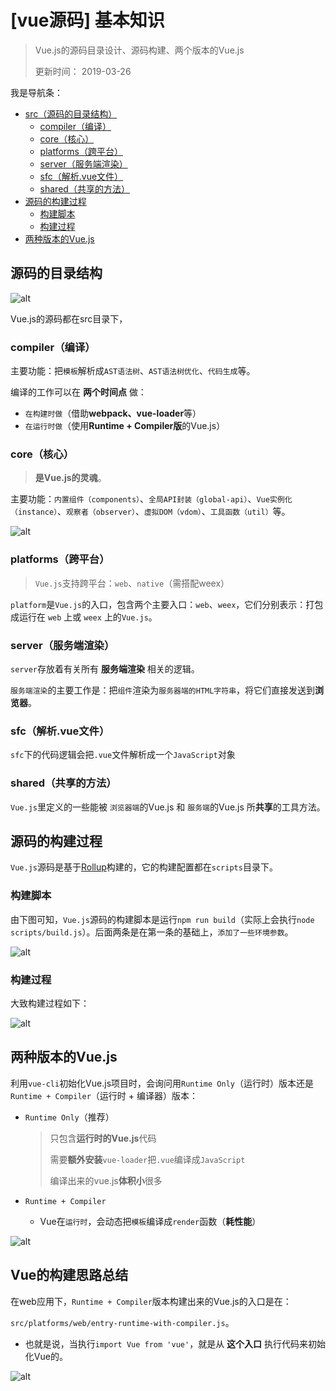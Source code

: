 # [vue源码] 基本知识
> Vue.js的源码目录设计、源码构建、两个版本的Vue.js
> 
> 更新时间： 2019-03-26

我是导航条：
 - [src（源码的目录结构）](#源码的目录结构)
      - [compiler（编译）](#compiler（编译）)
      - [core（核心）](#core（核心）)
      - [platforms（跨平台）](#platforms（跨平台）)
      - [server（服务端渲染）](#server（服务端渲染）)
      - [sfc（解析.vue文件）](#sfc（解析.vue文件）)
      - [shared（共享的方法）](#shared（共享的方法）)
 - [源码的构建过程](#源码的构建过程)
      - [构建脚本](#构建脚本)
      - [构建过程](#构建过程)
 - [两种版本的Vue.js](#两种版本的Vue.js)

## 源码的目录结构
![alt](./img/Build-2.png)

Vue.js的源码都在src目录下，
### compiler（编译）
主要功能：把`模板`解析成`AST语法树`、`AST语法树优化`、`代码生成`等。

编译的工作可以在 **两个时间点** 做：
 - `在构建时做`（借助**webpack、vue-loader**等）
 - `在运行时做`（使用**Runtime + Compiler版**的Vue.js）

### core（核心）
> **是Vue.js的灵魂**。

主要功能：`内置组件（components）`、`全局API封装（global-api）`、`Vue实例化（instance）`、`观察者（observer）`、`虚拟DOM（vdom）`、`工具函数（util）`等。

![alt](./img/Build-5.png)


### platforms（跨平台）
> `Vue.js`支持跨平台：`web`、`native`（需搭配weex）

`platform`是`Vue.js`的入口，包含两个主要入口：`web`、`weex`，它们分别表示：打包成运行在 `web` 上或 `weex` 上的`Vue.js`。

### server（服务端渲染）
`server`存放着有关所有 **服务端渲染** 相关的逻辑。

`服务端渲染`的主要工作是：把`组件`渲染为`服务器端的HTML字符串`，将它们直接发送到**浏览器**。

### sfc（解析.vue文件）
`sfc`下的代码逻辑会把`.vue`文件解析成一个`JavaScript`对象

### shared（共享的方法）
`Vue.js`里定义的一些能被 `浏览器端`的Vue.js 和 `服务端`的Vue.js 所**共享**的工具方法。


## 源码的构建过程
`Vue.js`源码是基于[Rollup](./../../Tool/Rollup.md)构建的，它的构建配置都在`scripts`目录下。

### 构建脚本
由下图可知，`Vue.js`源码的构建脚本是运行`npm run build`（实际上会执行`node scripts/build.js`）。后面两条是在第一条的基础上，`添加了一些环境参数`。

![alt](./img/Build-3.png)

### 构建过程
大致构建过程如下：

![alt](./img/Build-4.png)

## 两种版本的Vue.js
利用`vue-cli`初始化Vue.js项目时，会询问用`Runtime Only`（运行时）版本还是`Runtime + Compiler`（运行时 + 编译器）版本：
 - `Runtime Only`（推荐）

    >只包含**运行时的Vue.js**代码
    >
    >需要**额外安装**`vue-loader`把`.vue`编译成`JavaScript`
    >
    >编译出来的vue.js**体积小**很多

 - `Runtime + Compiler`
    - Vue在`运行时`，会动态把`模板`编译成`render`函数（**耗性能**）

![alt](./img/Build-1.png)

## Vue的构建思路总结
在web应用下，`Runtime + Compiler`版本构建出来的Vue.js的入口是在：

`src/platforms/web/entry-runtime-with-compiler.js`。
 - 也就是说，当执行`import Vue from 'vue'`，就是从 **这个入口** 执行代码来初始化Vue的。

![alt](./img/Build-6.jpg)


